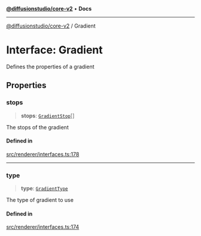 [**@diffusionstudio/core-v2**](../README.md) • **Docs**

***

[@diffusionstudio/core-v2](../globals.md) / Gradient

# Interface: Gradient

Defines the properties of a gradient

## Properties

### stops

> **stops**: [`GradientStop`](GradientStop.md)[]

The stops of the gradient

#### Defined in

[src/renderer/interfaces.ts:178](https://github.com/diffusionstudio/core-v2/blob/ce69ef92917fd6c7f2f6e872cf6c87954dee9b56/src/renderer/interfaces.ts#L178)

***

### type

> **type**: [`GradientType`](../type-aliases/GradientType.md)

The type of gradient to use

#### Defined in

[src/renderer/interfaces.ts:174](https://github.com/diffusionstudio/core-v2/blob/ce69ef92917fd6c7f2f6e872cf6c87954dee9b56/src/renderer/interfaces.ts#L174)
